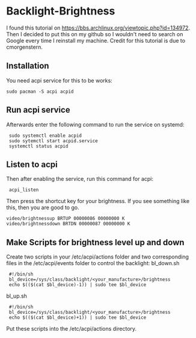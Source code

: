 # Backlight-Brightness

I found this tutorial on https://bbs.archlinux.org/viewtopic.php?id=134972. Then I decided to put this on my github so I wouldn't need to search on Google every time I reinstall my machine. Credit for this tutorial is due to cmorgenstern.


Installation
------------

You need acpi service for this to be works:

    sudo pacman -S acpi acpid



Run acpi service
------------
Afterwards enter the following command to run the service on systemd:

     sudo systemctl enable acpid
     sudo sytemctl start acpid.service
     systemctl status acpid



Listen to acpi
------------
Then after enabling the service, run this command for acpi:

     acpi_listen
     

Then press the shortcut key for your brightness. If you see something like this, then you are good to go. 

    video/brightnessup BRTUP 00000086 00000000 K
    video/brightnessdown BRTDN 00000087 00000000 K
    

Make Scripts for brightness level up and down
------------
Create two scripts in your /etc/acpi/actions folder and two corresponding files in the /etc/acpi/events folder to control the backlight:
bl_down.sh

     #!/bin/sh
     bl_device=/sys/class/backlight/<your_manufacture>/brightness
     echo $(($(cat $bl_device)-1)) | sudo tee $bl_device


bl_up.sh

     #!/bin/sh
     bl_device=/sys/class/backlight/<your_manufacture>/brightness
     echo $(($(cat $bl_device)+1)) | sudo tee $bl_device
     

Put these scripts into the /etc/acpi/actions directory.
     
     
     
     
     
     
     
     
     
     
     
     
